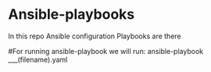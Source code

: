 # Ansible-playbooks
In this repo Ansible configuration Playbooks are there

#For running ansible-playbook we will run:
ansible-playbook ___(filename).yaml

